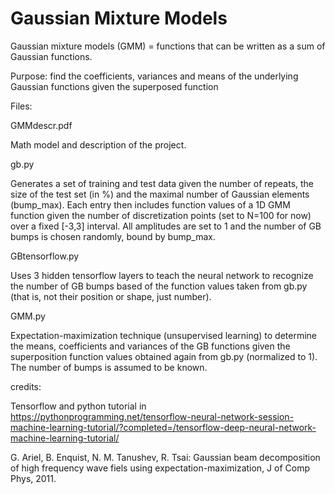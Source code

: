 # Gaussian Mixture Models
Gaussian mixture models (GMM) = functions that can be written as a sum of Gaussian functions. 

Purpose: find the coefficients, variances and means of the underlying Gaussian functions given the superposed function

Files:


GMMdescr.pdf

Math model and description of the project.


gb.py

Generates a set of training and test data given the number of repeats, the size of the test set (in %) and the maximal number of Gaussian elements (bump_max). Each entry then includes function values of a 1D GMM function given the number of discretization points (set to N=100 for now) over a fixed [-3,3] interval. All amplitudes are set to 1 and the number of GB bumps is chosen randomly, bound by bump_max.


GBtensorflow.py

Uses 3 hidden tensorflow layers to teach the neural network to recognize the number of GB bumps based of the function values taken from gb.py (that is, not their position or shape, just number).


GMM.py

Expectation-maximization technique (unsupervised learning) to determine the means, coefficients and variances of the GB functions given the superposition function values obtained again from gb.py (normalized to 1). The number of bumps is assumed to be known.


credits: 

Tensorflow and python tutorial in
https://pythonprogramming.net/tensorflow-neural-network-session-machine-learning-tutorial/?completed=/tensorflow-deep-neural-network-machine-learning-tutorial/

G. Ariel, B. Enquist, N. M. Tanushev, R. Tsai: Gaussian beam decomposition of high frequency wave fiels using expectation-maximization, J of Comp Phys, 2011.

